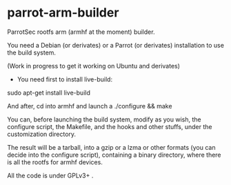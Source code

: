 # parrot-arm-builder
ParrotSec rootfs arm (armhf at the moment) builder.

You need a Debian (or derivates) or a Parrot (or derivates) installation to use the build system.

(Work in progress to get it working on Ubuntu and derivates)

- You need first to install live-build:

sudo apt-get install live-build

And after, cd into armhf and launch a ./configure && make

You can, before launching the build system, modify as you wish, the configure script, the Makefile,
and the hooks and other stuffs, under the customization directory.

The result will be a tarball, into a gzip or a lzma or other formats (you can decide into the configure script),
containing a binary directory, where there is all the rootfs for armhf devices.

All the code is under GPLv3+ .
